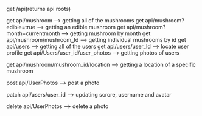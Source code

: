 
get /api(returns api roots)

get api/mushroom --> getting all of the mushrooms 
get api/mushroom?edible=true --> getting an edible mushroom 
get api/mushroom?month=currentmonth --> getting mushroom by month
get api/mushroom/mushroom_Id --> getting individual mushrooms by id
get api/users --> getting all of the users
get api/users/user_Id --> locate user profile
get api/Users/user_id/user_photos --> getting photos of users

get api/mushroom/mushroom_id/location --> getting a location of a specific mushroom


post api/UserPhotos --> post a photo

patch api/users/user_id --> updating scrore, username and avatar

delete api/UserPhotos --> delete a photo




